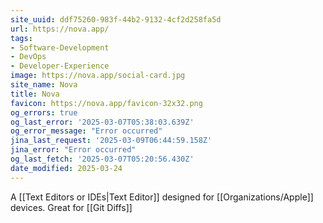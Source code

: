```yaml
---
site_uuid: ddf75260-983f-44b2-9132-4cf2d258fa5d
url: https://nova.app/
tags:
- Software-Development
- DevOps
- Developer-Experience
image: https://nova.app/social-card.jpg
site_name: Nova
title: Nova
favicon: https://nova.app/favicon-32x32.png
og_errors: true
og_last_error: '2025-03-07T05:38:03.639Z'
og_error_message: "Error occurred"
jina_last_request: '2025-03-09T06:44:59.158Z'
jina_error: "Error occurred"
og_last_fetch: '2025-03-07T05:20:56.430Z'
date_modified: 2025-03-24
---
```




A [[Text Editors or IDEs|Text Editor]] designed for [[Organizations/Apple]] devices. Great for [[Git Diffs]]

